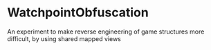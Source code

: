 # WatchpointObfuscation
An experiment to make reverse engineering of game structures more difficult, by using shared mapped views
